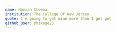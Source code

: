 ```yaml
---
name: Numaan Cheema
institution: The College Of New Jersey
quote: I’m going to get mine more than I get got
github_user: @hikage23
---
```

